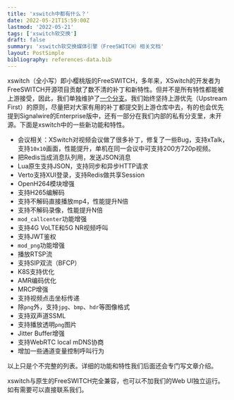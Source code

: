 ```yaml
---
title: 'xswitch中都有什么？'
date: 2022-05-21T15:59:00Z
lastmod: '2022-05-21'
tags: ['xswitch软交换']
draft: false
summary: 'xswitch软交换媒体引擎（FreeSWITCH）相关文档'
layout: PostSimple
bibliography: references-data.bib
---
```


xswitch（全小写）即小樱桃版的FreeSWITCH，多年来，XSwitch的开发者为FreeSWITCH开源项目贡献了数不清的补丁和新特性。但并不是所有特性都能被上游接受，因此，我们单独维护了[一个分支](https://git.xswitch.cn/xswitch/xswitch)。我们始终坚持上游优先（Upstream First）的原则，尽量把对大家有用的补丁都提交到上游仓库中去，有的也会优先提到Signalwire的Enterprise版中，还有一部分在我们内部的私有分支里，未开源。下面是xswitch中的一些新功能和特性。

- 会议相关：XSwitch对视频会议做了很多补丁，修复了一些Bug，支持xTalk，支持`10x10`画面，性能提升，单机在同一会议中可支持200方720p视频。
- 把Redis当成消息队列用，发送JSON消息
- Lua原生支持JSON，支持同步和异步HTTP请求
- Verto支持XUI登录，支持Redis做共享Session
- OpenH264模块增强
- 支持H265编解码
- 支持不解码直接播放mp4，性能提升N倍
- 支持不解码录像，性能提升N倍
- `mod_callcenter`功能增强
- 支持4G VoLTE和5G NR视频呼叫
- 支持JWT鉴权
- `mod_png`功能增强
- 播放RTSP流
- 支持SIP双流（BFCP）
- K8S支持优化
- AMR编码优化
- MRCP增强
- 支持视频点击坐标传递
- 除`png`外，支持`jpg`、`bmp`、`hdr`等图像格式
- 支持双声道SSML
- 支持播放透明`png`图片
- Jitter Buffer增强
- 支持WebRTC local mDNS协商
- 增加一些通道变量控制呼叫行为

以上只是个不完整的列表。详细的功能和特性我们后面还会专门写文章介绍。

xswitch与原生的FreeSWITCH完全兼容，也可以不加我们的Web UI独立运行。如有需要可以直接联系我们。
